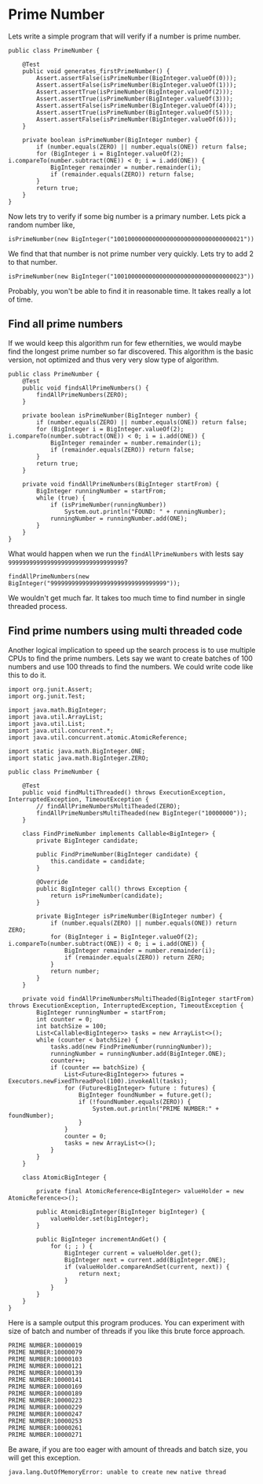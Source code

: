 # Prime Number

Lets write a simple program that will verify if a number is prime number.

```
public class PrimeNumber {

    @Test
    public void generates_firstPrimeNumber() {
        Assert.assertFalse(isPrimeNumber(BigInteger.valueOf(0)));
        Assert.assertFalse(isPrimeNumber(BigInteger.valueOf(1)));
        Assert.assertTrue(isPrimeNumber(BigInteger.valueOf(2)));
        Assert.assertTrue(isPrimeNumber(BigInteger.valueOf(3)));
        Assert.assertFalse(isPrimeNumber(BigInteger.valueOf(4)));
        Assert.assertTrue(isPrimeNumber(BigInteger.valueOf(5)));
        Assert.assertFalse(isPrimeNumber(BigInteger.valueOf(6)));
    }

    private boolean isPrimeNumber(BigInteger number) {
        if (number.equals(ZERO) || number.equals(ONE)) return false;
        for (BigInteger i = BigInteger.valueOf(2); i.compareTo(number.subtract(ONE)) < 0; i = i.add(ONE)) {
            BigInteger remainder = number.remainder(i);
            if (remainder.equals(ZERO)) return false;
        }
        return true;
    }
}
```

Now lets try to verify if some big number is a primary number. Lets pick a random number like,

```
isPrimeNumber(new BigInteger("1001000000000000000000000000000000021"))
```

We find that that number is not prime number very quickly. Lets try to add 2 to that number.

```
isPrimeNumber(new BigInteger("1001000000000000000000000000000000023"))
```

Probably, you won't be able to find it in reasonable time. It takes really a lot of time.

## Find all prime numbers

If we would keep this algorithm run for few ethernities, we would maybe find the longest prime number so far discovered. This algorithm is the basic version, not optimized and thus very very slow type of algorithm.

```
public class PrimeNumber {
    @Test
    public void findsAllPrimeNumbers() {
        findAllPrimeNumbers(ZERO);
    }

    private boolean isPrimeNumber(BigInteger number) {
        if (number.equals(ZERO) || number.equals(ONE)) return false;
        for (BigInteger i = BigInteger.valueOf(2); i.compareTo(number.subtract(ONE)) < 0; i = i.add(ONE)) {
            BigInteger remainder = number.remainder(i);
            if (remainder.equals(ZERO)) return false;
        }
        return true;
    }

    private void findAllPrimeNumbers(BigInteger startFrom) {
        BigInteger runningNumber = startFrom;
        while (true) {
            if (isPrimeNumber(runningNumber))
                System.out.println("FOUND: " + runningNumber);
            runningNumber = runningNumber.add(ONE);
        }
    }
}
```

What would happen when we run the `findAllPrimeNumbers` with lests say `999999999999999999999999999999999`?

```
findAllPrimeNumbers(new BigInteger("999999999999999999999999999999999"));
```

We wouldn't get much far. It takes too much time to find number in single threaded process.

## Find prime numbers using multi threaded code

Another logical implication to speed up the search process is to use multiple CPUs to find the prime numbers. Lets say we want to create batches of 100 numbers and use 100 threads to find the numbers. We could write code like this to do it.

```
import org.junit.Assert;
import org.junit.Test;

import java.math.BigInteger;
import java.util.ArrayList;
import java.util.List;
import java.util.concurrent.*;
import java.util.concurrent.atomic.AtomicReference;

import static java.math.BigInteger.ONE;
import static java.math.BigInteger.ZERO;

public class PrimeNumber {

    @Test
    public void findMultiThreaded() throws ExecutionException, InterruptedException, TimeoutException {
        // findAllPrimeNumbersMultiTheaded(ZERO);
        findAllPrimeNumbersMultiTheaded(new BigInteger("10000000"));
    }

    class FindPrimeNumber implements Callable<BigInteger> {
        private BigInteger candidate;

        public FindPrimeNumber(BigInteger candidate) {
            this.candidate = candidate;
        }

        @Override
        public BigInteger call() throws Exception {
            return isPrimeNumber(candidate);
        }

        private BigInteger isPrimeNumber(BigInteger number) {
            if (number.equals(ZERO) || number.equals(ONE)) return ZERO;
            for (BigInteger i = BigInteger.valueOf(2); i.compareTo(number.subtract(ONE)) < 0; i = i.add(ONE)) {
                BigInteger remainder = number.remainder(i);
                if (remainder.equals(ZERO)) return ZERO;
            }
            return number;
        }
    }

    private void findAllPrimeNumbersMultiTheaded(BigInteger startFrom) throws ExecutionException, InterruptedException, TimeoutException {
        BigInteger runningNumber = startFrom;
        int counter = 0;
        int batchSize = 100;
        List<Callable<BigInteger>> tasks = new ArrayList<>();
        while (counter < batchSize) {
            tasks.add(new FindPrimeNumber(runningNumber));
            runningNumber = runningNumber.add(BigInteger.ONE);
            counter++;
            if (counter == batchSize) {
                List<Future<BigInteger>> futures = Executors.newFixedThreadPool(100).invokeAll(tasks);
                for (Future<BigInteger> future : futures) {
                    BigInteger foundNumber = future.get();
                    if (!foundNumber.equals(ZERO)) {
                        System.out.println("PRIME NUMBER:" + foundNumber);
                    }
                }
                counter = 0;
                tasks = new ArrayList<>();
            }
        }
    }

    class AtomicBigInteger {

        private final AtomicReference<BigInteger> valueHolder = new AtomicReference<>();

        public AtomicBigInteger(BigInteger bigInteger) {
            valueHolder.set(bigInteger);
        }

        public BigInteger incrementAndGet() {
            for (; ; ) {
                BigInteger current = valueHolder.get();
                BigInteger next = current.add(BigInteger.ONE);
                if (valueHolder.compareAndSet(current, next)) {
                    return next;
                }
            }
        }
    }
}
```

Here is a sample output this program produces. You can experiment with size of batch and number of threads if you like this brute force approach.

```
PRIME NUMBER:10000019
PRIME NUMBER:10000079
PRIME NUMBER:10000103
PRIME NUMBER:10000121
PRIME NUMBER:10000139
PRIME NUMBER:10000141
PRIME NUMBER:10000169
PRIME NUMBER:10000189
PRIME NUMBER:10000223
PRIME NUMBER:10000229
PRIME NUMBER:10000247
PRIME NUMBER:10000253
PRIME NUMBER:10000261
PRIME NUMBER:10000271
```

Be aware, if you are too eager with amount of threads and batch size, you will get this exception. 

```
java.lang.OutOfMemoryError: unable to create new native thread
```



